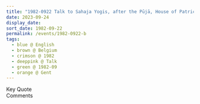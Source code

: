 ```yaml
---
title: "1982-0922 Talk to Sahaja Yogis, after the Pūjā, House of Patricia Deene, Ghent, Belgium"
date: 2023-09-24
display_date: 
sort_date: 1982-09-22
permalink: /events/1982-0922-b
tags:
  - blue @ English
  - brown @ Belgium
  - crimson @ 1982
  - deeppink @ Talk
  - green @ 1982-09
  - orange @ Gent
---
```


<wave-list>
  <list-title color="green" width="75">Key Quote</list-title>
  <list-item color="BlanchedAlmond"  width="200"></list-item>
  <list-item color="Lavender"></list-item>
  <list-item color="BlanchedAlmond"></list-item>
</wave-list>

<br>

<wave-list>
  <list-title color="green" width="75">Comments</list-title>
  <list-item color="BlanchedAlmond"  width="200"></list-item>
  <list-item color="Lavender"></list-item>
  <list-item color="BlanchedAlmond"></list-item>
</wave-list>